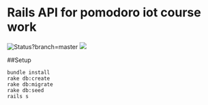 # Rails API for pomodoro iot course work

<img src="https://codeship.com/projects/8e2548f0-0195-0134-ea95-2e7e86e65593/status?branch=master" alt="Status?branch=master" />
<img src="https://codeclimate.com/github/sparksofl/pomodoro_iot/badges/coverage.svg" />

##Setup
```
bundle install
rake db:create
rake db:migrate
rake db:seed
rails s
```
